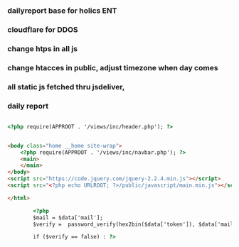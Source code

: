 ### dailyreport base for holics ENT

### cloudflare for DDOS

### change htps in all js

### change htacces in public, adjust timezone when day comes

### all static js fetched thru jsdeliver,

### daily report

```html template

<?php require(APPROOT . '/views/inc/header.php'); ?>


<body class="home __home site-wrap">
    <?php require(APPROOT . '/views/inc/navbar.php'); ?>
    <main>
    </main>
</body>
<script src="https://code.jquery.com/jquery-2.2.4.min.js"></script>
<script src="<?php echo URLROOT; ?>/public/javascript/main.min.js"></script>

</html>

        <?php
        $mail = $data['mail'];
        $verify =  password_verify(hex2bin($data['token']), $data['mail']['reset_link']);

        if ($verify == false) : ?>

```
